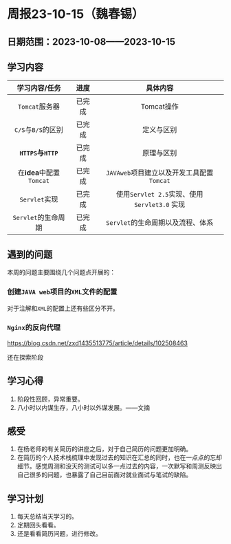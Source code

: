 # 周报23-10-15（魏春锡）

## 日期范围：2023-10-08——2023-10-15

## 学习内容

|      学习内容/任务       |  进度  |                    具体内容                     |
| :----------------------: | :----: | :---------------------------------------------: |
|      `Tomcat`服务器      | 已完成 |                   Tomcat操作                    |
|    `C/S`与`B/S`的区别    | 已完成 |                   定义与区别                    |
| **`HTTPS`**与**`HTTP`**  | 已完成 |                   原理与区别                    |
| 在**idea**中配置`Tomcat` | 已完成 |    `JAVAweb`项目建立以及开发工具配置`Tomcat`    |
|      `Servlet`实现       | 已完成 | 使用` Servlet 2.5 `实现、使用 `Servlet3.0` 实现 |
|   `Servlet`的生命周期    | 已完成 |        `Servlet`的生命周期以及流程、体系        |

## 遇到的问题

本周的问题主要围绕几个问题点开展的：

### 创建`JAVA web`项目的`XML`文件的配置

对于注解和`XML`的配置上还有些区分不开。

### `Nginx`的反向代理

https://blog.csdn.net/zxd1435513775/article/details/102508463

还在探索阶段

## 学习心得

1. 阶段性回顾，异常重要。
2. 八小时以内谋生存，八小时以外谋发展。——文摘

## 感受

1. 在杨老师的有关简历的讲座之后，对于自己简历的问题更加明确。
1. 在简历的个人技术栈梳理中发现过去的知识在汇总的同时，也在一点点的忘却细节。感觉周测和没天的测试可以多一点过去的内容，一次默写和周测反映出自己很多的问题，也暴露了自己目前面对就业面试与笔试的缺陷。

## 学习计划

1. 每天总结当天学习的。
2. 定期回头看看。
3. 还是看看简历问题，进行修改。

